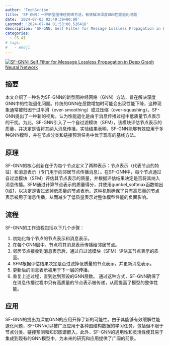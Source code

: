 ```yaml
---
author: 'TechScribe'
title: 'SF-GNN：一种新型图神经网络方法，有效解决深度GNN性能退化问题'
date: '2024-07-03 02:40:39+00:00'
Lastmod: '2024-07-04 01:53:06.526418'
description: 'SF-GNN: Self Filter for Message Lossless Propagation in Deep Graph Neural Network'
categories:
  - CS.AI
# tags:
#   - emoji
---
```


[![SF-GNN: Self Filter for Message Lossless Propagation in Deep Graph Neural Network](https://arxiv-research-1301205113.cos.ap-guangzhou.myqcloud.com/images/2407.02762v1.pdf_0.jpg)](https://arxiv.org/abs/2407.02762v1)

## 摘要

本文介绍了一种名为SF-GNN的新型图神经网络（GNN）方法，旨在解决深度GNN中的性能退化问题。传统的GNN在层数增加时可能会出现性能下降，这种现象通常被归因于过平滑（over-smoothing）或过压缩（over-squashing）。SF-GNN提出了一种新的视角，认为性能退化是由于消息传播过程中低质量节点表示的干扰。为此，SF-GNN引入了一个自过滤模块（SFM），该模块评估节点表示的质量，并决定是否将其纳入消息传播。实验结果表明，SF-GNN能够有效应用于多种GNN模型，并在节点分类和链接预测任务中优于现有的基线方法。<!--more-->

## 原理

SF-GNN的核心创新在于为每个节点定义了两种表示：节点表示（代表节点的特征）和消息表示（专门用于向邻居节点传播消息）。在SF-GNN中，每个节点通过自过滤模块（SFM）评估其节点表示的质量，并根据评估结果决定是否将其纳入消息传播。SFM通过计算节点表示的质量得分，并使用gumbel_softmax函数输出0或1，以决定是否过滤掉低质量的节点表示。这种机制确保了只有高质量的节点表示被用于消息传播，从而减少了低质量表示对整体模型性能的负面影响。

## 流程

SF-GNN的工作流程包括以下几个步骤：
1. 初始化每个节点的节点表示和消息表示。
2. 在每个GNN层中，节点将其消息表示传播给邻居节点。
3. 邻居节点接收到消息表示后，通过自过滤模块（SFM）评估其节点表示的质量。
4. SFM根据评估结果决定是否过滤掉低质量的节点表示，并更新消息表示。
5. 更新后的消息表示被用于下一层的传播。
6. 重复上述过程，直到达到预设的GNN层数。
通过这种方式，SF-GNN确保了在消息传播过程中只有高质量的节点表示被传递，从而提高了模型的整体性能。

## 应用

SF-GNN的提出为深度GNN的应用开辟了新的可能性。由于其能够有效缓解性能退化问题，SF-GNN可以被广泛应用于各种图结构数据的学习任务，包括但不限于节点分类、链接预测和知识图谱嵌入。此外，SF-GNN的通用性和灵活性使其易于集成到现有的GNN模型中，为未来的研究和应用提供了广阔的前景。
